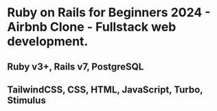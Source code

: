 # Ruby on Rails for Beginners 2024 - Airbnb Clone - Fullstack web development.
## Ruby v3+, Rails v7, PostgreSQL
## TailwindCSS, CSS, HTML, JavaScript, Turbo, Stimulus